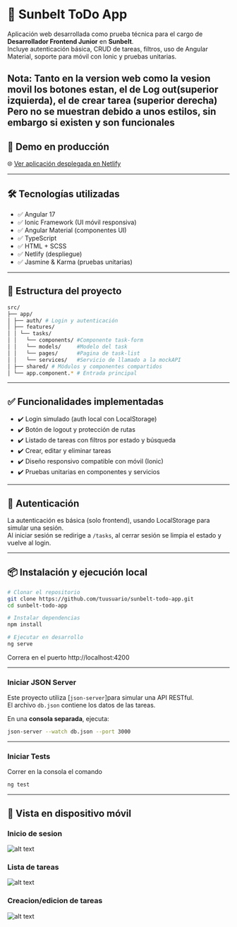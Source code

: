 # 📝 Sunbelt ToDo App

Aplicación web desarrollada como prueba técnica para el cargo de **Desarrollador Frontend Junior** en **Sunbelt**.  
Incluye autenticación básica, CRUD de tareas, filtros, uso de Angular Material, soporte para móvil con Ionic y pruebas unitarias.

Nota: Tanto en la version web como la vesion movil los botones estan, el de Log out(superior izquierda), el de crear tarea (superior derecha)
Pero no se muestran debido a unos estilos, sin embargo si existen y son funcionales
---

## 🚀 Demo en producción

🌐 [Ver aplicación desplegada en Netlify](https://apptodosunbelt.netlify.app/)

---

## 🛠️ Tecnologías utilizadas

- ✅ Angular 17
- ✅ Ionic Framework (UI móvil responsiva)
- ✅ Angular Material (componentes UI)
- ✅ TypeScript
- ✅ HTML + SCSS
- ✅ Netlify (despliegue)
- ✅ Jasmine & Karma (pruebas unitarias)

---

## 📂 Estructura del proyecto
```bash
src/
├── app/
│ ├── auth/ # Login y autenticación
│ ├── features/
│ │ └── tasks/
│ │   └── components/ #Componente task-form 
│ │   └── models/     #Modelo del task
│ │   └── pages/      #Pagina de task-list
│ │   └── services/   #Servicio de llamado a la mockAPI  
│ ├── shared/ # Módulos y componentes compartidos
│ └── app.component.* # Entrada principal
```

---

## ✅ Funcionalidades implementadas

- ✔️ Login simulado (auth local con LocalStorage)
- ✔️ Botón de logout y protección de rutas
- ✔️ Listado de tareas con filtros por estado y búsqueda
- ✔️ Crear, editar y eliminar tareas
- ✔️ Diseño responsivo compatible con móvil (Ionic)
- ✔️ Pruebas unitarias en componentes y servicios

---

## 🔐 Autenticación

La autenticación es básica (solo frontend), usando LocalStorage para simular una sesión.  
Al iniciar sesión se redirige a `/tasks`, al cerrar sesión se limpia el estado y vuelve al login.

---

## 📦 Instalación y ejecución local

```bash
# Clonar el repositorio
git clone https://github.com/tuusuario/sunbelt-todo-app.git
cd sunbelt-todo-app

# Instalar dependencias
npm install

# Ejecutar en desarrollo
ng serve
```
Correra en el puerto http://localhost:4200

---

###  Iniciar JSON Server

Este proyecto utiliza [`json-server`]para simular una API RESTful.  
El archivo `db.json` contiene los datos de las tareas.

En una **consola separada**, ejecuta:

```bash
json-server --watch db.json --port 3000
```
---

###  Iniciar Tests
Correr en la consola el comando 

```bash
ng test
```
---
## 📱 Vista en dispositivo móvil

### Inicio de sesion

![alt text](image.png)

### Lista de tareas

![alt text](image-1.png)

### Creacion/edicion de tareas

![alt text](image-2.png)
